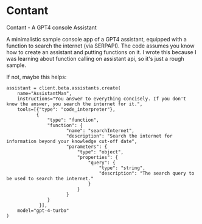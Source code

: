 # Contant
Contant - A GPT4 console Assistant

A minimalistic sample console app of a GPT4 assistant, equipped with a function to search the internet (via SERPAPI).
The code assumes you know how to create an assistant and putting functions on it.
I wrote this because I was learning about function calling on assistant api, so it's just a rough sample.

If not, maybe this helps:

```
assistant = client.beta.assistants.create(
    name="AssistantMan",
    instructions="You answer to everything concisely. If you don't know the answer, you search the internet for it.",
    tools=[{"type": "code_interpreter"},
           {
               "type": "function",
               "function": {
                      "name": "searchInternet",
                      "description": "Search the internet for information beyond your knowledge cut-off date",
                      "parameters": {
                          "type": "object",
                          "properties": {
                              "query": {
                                  "type": "string",
                                  "description": "The search query to be used to search the internet."
                              }
                          }
                      }
               }
            }],
    model="gpt-4-turbo"
)
```
